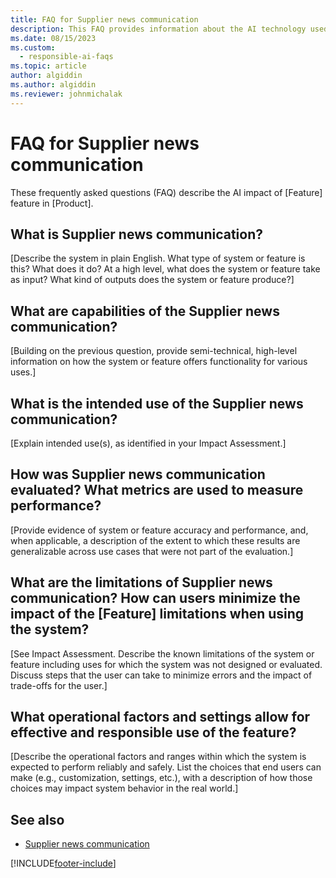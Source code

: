 ```yaml
---
title: FAQ for Supplier news communication
description: This FAQ provides information about the AI technology used in Supplier news communication, along with key considerations and details about how AI is used, how it was tested and evaluated, and any specific limitations.
ms.date: 08/15/2023
ms.custom: 
  - responsible-ai-faqs
ms.topic: article
author: algiddin
ms.author: algiddin
ms.reviewer: johnmichalak
---
```


# FAQ for Supplier news communication

These frequently asked questions (FAQ) describe the AI impact of [Feature] feature in [Product].

## What is Supplier news communication?

[Describe the system in plain English. What type of system or feature is this? What does it do? At a high level, what does the system or feature take as input? What kind of outputs does the system or feature produce?]

## What are capabilities of the Supplier news communication?

[Building on the previous question, provide semi-technical, high-level information on how the system or feature offers functionality for various uses.]

## What is the intended use of the Supplier news communication?

[Explain intended use(s), as identified in your Impact Assessment.]

## How was Supplier news communication evaluated? What metrics are used to measure performance?

[Provide evidence of system or feature accuracy and performance, and, when applicable, a description of the extent to which these results are generalizable across use cases that were not part of the evaluation.]

## What are the limitations of Supplier news communication? How can users minimize the impact of the [Feature] limitations when using the system?

[See Impact Assessment. Describe the known limitations of the system or feature including uses for which the system was not designed or evaluated. Discuss steps that the user can take to minimize errors and the impact of trade-offs for the user.]

## What operational factors and settings allow for effective and responsible use of the feature?

[Describe the operational factors and ranges within which the system is expected to perform reliably and safely. List the choices that end users can make (e.g., customization, settings, etc.), with a description of how those choices may impact system behavior in the real world.]

## See also

- [Supplier news communication]([use/supplier-news-communication.md])

[!INCLUDE[footer-include](../includes/footer-banner.md)]
